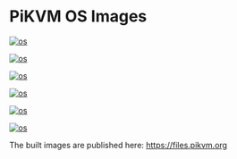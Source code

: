 # PiKVM OS Images
[![os](https://github.com/pikvm/os/actions/workflows/v3-hdmi-rpi4.yml/badge.svg)](https://github.com/pikvm/os/actions/workflows/v3-hdmi-rpi4.yml)

[![os](https://github.com/pikvm/os/actions/workflows/v3-hdmi-rpi4-box.yml/badge.svg)](https://github.com/pikvm/os/actions/workflows/v3-hdmi-rpi4-box.yml)

[![os](https://github.com/pikvm/os/actions/workflows/v2-hdmi-rpi4.yml/badge.svg)](https://github.com/pikvm/os/actions/workflows/v2-hdmi-rpi4.yml)

[![os](https://github.com/pikvm/os/actions/workflows/v2-hdmiusb-rpi4.yml/badge.svg)](https://github.com/pikvm/os/actions/workflows/v2-hdmiusb-rpi4.yml)

[![os](https://github.com/pikvm/os/actions/workflows/v2-hdmi-zerow.yml/badge.svg)](https://github.com/pikvm/os/actions/workflows/v2-hdmi-zerow.yml)

[![os](https://github.com/pikvm/os/actions/workflows/v2-hdmi-zero2w.yml/badge.svg)](https://github.com/pikvm/os/actions/workflows/v2-hdmi-zero2w.yml)

The built images are published here: https://files.pikvm.org
